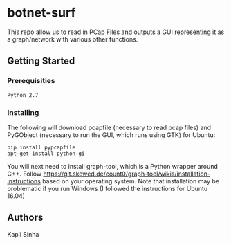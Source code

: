 # botnet-surf
This repo allow us to read in PCap Files and outputs a GUI representing it as a graph/network with various other functions.

## Getting Started

### Prerequisities
```
Python 2.7
```
### Installing
The following will download pcapfile (necessary to read pcap files) and PyGObject (necessary to run the GUI, which runs using GTK) for Ubuntu:
```
pip install pypcapfile
apt-get install python-gi
```
You will next need to install graph-tool, which is a Python wrapper around C++.
Follow https://git.skewed.de/count0/graph-tool/wikis/installation-instructions based on your operating system. Note that installation may be problematic if you run Windows (I followed the instructions for Ubuntu 16.04)

## Authors
Kapil Sinha
